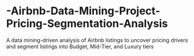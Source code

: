 # -Airbnb-Data-Mining-Project-Pricing-Segmentation-Analysis
A data mining-driven analysis of Airbnb listings to uncover pricing drivers and segment listings into Budget, Mid-Tier, and Luxury tiers
